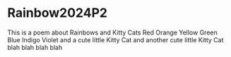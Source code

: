# Rainbow2024P2
This is a poem about Rainbows and Kitty Cats
Red
Orange
Yellow
Green
Blue
Indigo
Violet
and a cute little Kitty Cat
and another cute little Kitty Cat
blah
blah
blah
blah
